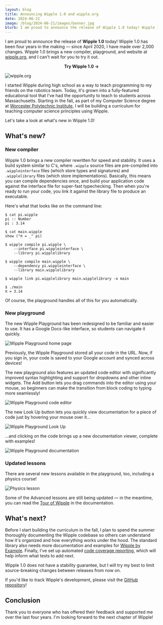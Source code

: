 ```yaml
---
layout: blog
title: Announcing Wipple 1.0 and wipple.org
date: 2024-06-21
image: /blog/2024-06-21/images/banner.jpg
blurb: I am proud to announce the release of Wipple 1.0 today! Wipple 1.0 has been four years in the making — since April 2020, I have made over 2,000 changes. Wipple 1.0 brings a new compiler, playground, and website at wipple.org, and I can't wait for you to try it out.
---
```


I am proud to announce the release of **Wipple 1.0** today! Wipple 1.0 has been four years in the making — since April 2020, I have made over 2,000 changes. Wipple 1.0 brings a new compiler, playground, and website at [wipple.org](https://wipple.org), and I can't wait for you to try it out.

<div style="text-align: center">
    <a href="https://www.wipple.org/playground" style="text-decoration: none">
        <strong>Try Wipple 1.0 -></strong>
    </a>
</div>

![wipple.org](/blog/2024-06-21/images/banner.jpg)

I started Wipple during high school as a way to teach programming to my friends on the robotics team. Today, it's grown into a fully-featured educational tool that I've had the opportunity to teach to students across Massachusetts. Starting in the fall, as part of my Computer Science degree at [Worcester Polytechnic Institute](https://www.wpi.edu), I will be building a curriculum for teaching computer science principles using Wipple.

Let's take a look at what's new in Wipple 1.0!

## What's new?

### New compiler

Wipple 1.0 brings a new compiler rewritten for speed and stability. It uses a build system similar to C's, where `.wipple` source files are pre-compiled into `.wippleinterface` files (which store types and signatures) and `.wipplelibrary` files (which store implementations). Basically, this means you can compile dependencies once, and build your application code against the interface file for super-fast typechecking. Then when you're ready to run your code, you link it against the library file to produce an executable.

Here's what that looks like on the command line:

```shell
$ cat pi.wipple
pi :: Number
pi : 3.14

$ cat main.wipple
show ("π = _" pi)

$ wipple compile pi.wipple \
    --interface pi.wippleinterface \
    --library pi.wipplelibrary

$ wipple compile main.wipple \
    --dependency pi.wippleinterface \
    --library main.wipplelibrary

$ wipple link pi.wipplelibrary main.wipplelibrary -o main

$ ./main
π = 3.14
```

Of course, the playground handles all of this for you automatically.

### New playground

The new Wipple Playground has been redesigned to be familiar and easier to use. It has a Google Docs-like interface, so students can navigate it quickly.

![Wipple Playground home page](/blog/2024-06-21/images/playground-home.png)

Previously, the Wipple Playground stored all your code in the URL. Now, if you sign in, your code is saved to your Google account and synced across devices!

The new playground also features an updated code editor with significantly improved syntax highlighting and support for dropdowns and other inline widgets. The Add button lets you drag commands into the editor using your mouse, so beginners can make the transition from block coding to typing more seamlessly!

![Wipple Playground code editor](/blog/2024-06-21/images/playground-editor.png)

The new Look Up button lets you quickly view documentation for a piece of code just by hovering your mouse over it...

![Wipple Playground Look Up](/blog/2024-06-21/images/playground-look-up.png)

...and clicking on the code brings up a new documentation viewer, complete with examples!

![Wipple Playground documentation](/blog/2024-06-21/images/playground-documentation.png)

### Updated lessons

There are several new lessons available in the playground, too, including a physics course!

![Physics lesson](/blog/2024-06-21/images/physics.png)

Some of the Advanced lessons are still being updated — in the meantime, you can read the [Tour of Wipple](https://www.wipple.org/docs/tour/hello-world) in the documentation.

## What's next?

Before I start building the curriculum in the fall, I plan to spend the summer thoroughly documenting the Wipple codebase so others can understand how it's organized and how everything works under the hood. The standard library also needs more documentation and examples for [Wipple by Example](https://wipple.org/playground/lesson/wipple-by-example). Finally, I've set up automated [code coverage reporting](https://app.codecov.io/gh/wipplelang/wipple), which will help inform what tests to add next.

Wipple 1.0 does not have a stability guarantee, but I will try my best to limit source-breaking changes between releases from now on.

If you'd like to track Wipple's development, please visit the [GitHub repository](https://github.com/wipplelang/wipple)!

## Conclusion

Thank you to everyone who has offered their feedback and supported me over the last four years. I'm looking forward to the next chapter of Wipple!
